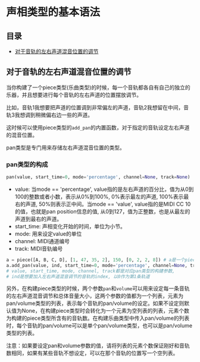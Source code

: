 # 声相类型的基本语法



## 目录

- [对于音轨的左右声道混音位置的调节](#对于音轨的左右声道混音位置的调节)



## 对于音轨的左右声道混音位置的调节

当你构建了一个piece类型(乐曲类型)的时候，每一个音轨都各自有自己的独立的乐器，并且想要进行每个音轨的左右声道的位置摆放调节。  

比如，音轨1我想要把声道的位置调到非常偏左的声道，音轨2我想留在中间，音轨3我想调到稍微偏右边一些的声道。  

这时候可以使用piece类型的`add_pan`的内置函数，对于指定的音轨设定左右声道的混音位置。  

pan类型是专门用来存储左右声道混音位置的类型。



### pan类型的构成

```python
pan(value, start_time=0, mode='percentage', channel=None, track=None)
```

- value: 当mode == 'percentage', value指的是左右声道的百分比，值为从0到100的整数或者小数，表示从0%到100%, 0%表示最左的声道, 100%表示最右的声道, 50%则表示正中间。当mode == 'value', value指的是MIDI CC 10的值，也就是pan position信息的值, 从0到127，值为正整数，也是从最左的声道到最右的声道。
- start_time: 声相变化开始的时间，单位为小节。
- mode: 用来设定value的单位
- channel: MIDI通道编号
- track: MIDI音轨编号

```python
a = piece([A, B, C, D], [1, 47, 35, 2], 150, [0, 2, 2, 8]) # a是一个piece类型(乐曲类型)
a.add_pan(value, ind, start_time=0, mode='percentage', channel=None, track=None)
# value, start_time, mode, channel, track都是对应pan类型的构建参数,
# ind是想要加入左右声道混音调节的音轨的index, 以0作为第1条轨道
```

另外，在构建piece类型的时候，两个参数`pan`和`volume`可以用来设定每一条音轨的左右声道混音调节和总体音量大小，这两个参数的值都为一个列表，元素为pan/volume类型的列表，表示每个音轨的pan/volume的设定。如果不设定则默认值为None，在构建piece类型时会转化为一个元素为空列表的列表，元素个数为构建的piece类型所含有的音轨数。在构建乐曲类型中传入pan/volume的列表时，每个音轨的pan/volume可以是单个pan/volume类型，也可以是pan/volume类型的列表。

注意：如果要设定pan和volume参数的值，请将列表的元素个数保证刚好和音轨数相同，如果有某些音轨不想设定，可以在那个音轨的位置写一个空列表。


